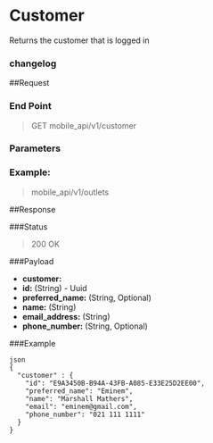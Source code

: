 # Customer

Returns the customer that is logged in

### changelog

##Request
### End Point
  > GET mobile_api/v1/customer

### Parameters

### Example:
  > mobile_api/v1/outlets


##Response

###Status
  > 200 OK

###Payload

- **customer:**
 - **id:** (String) - Uuid
 - **preferred_name:** (String, Optional)
 - **name:** (String)
 - **email_address:** (String)
 - **phone_number:** (String, Optional)

###Example

```
json
{
  "customer" : {
    "id": "E9A3450B-B94A-43FB-A085-E33E25D2EE00",
    "preferred_name": "Eminem",
    "name": "Marshall Mathers",
    "email": "eminem@gmail.com",
    "phone_number": "021 111 1111"
  }
}
```
